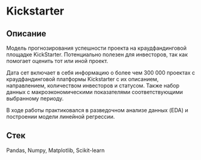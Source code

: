 # Kickstarter

## Описание

Модель прогнозирования успешности проекта на краудфандинговой площадке KickStarter. Потенциально полезен для инвесторов, так как помогает оценить тот или иной проект.

Дата сет включает в себя информацию о более чем 300 000 проектах с краудфандинговой платформы Kickstarter с их описанием, направлением, количеством инвесторов и статусом. Также набор данных с макроэкономическими показателями соответствующими выбранному периоду.

В ходе работы практиковался в разведочном анализе данных (EDA) и построении модели линейной регрессии.

## Стек
Pandas, Numpy, Matplotlib, Scikit-learn
